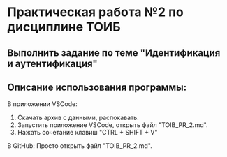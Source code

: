 # Практическая работа №2 по дисциплине ТОИБ

Выполнить задание по теме "Идентификация и аутентификация"
-----
Описание использования программы:
-----
В приложении VSCode:
1) Скачать архив с данными, распокавать.
2) Запустить приложение VSCode, открыть файл "TOIB_PR_2.md".
3) Нажать сочетание клавиш "CTRL + SHIFT + V"

В GitHub:
Просто открыть файл "TOIB_PR_2.md".
